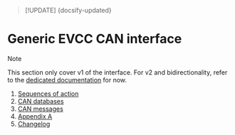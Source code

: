 > [!UPDATE] {docsify-updated}
# Generic EVCC CAN interface

> [!NOTE]
> This section only cover v1 of the interface. For v2 and bidirectionality, refer to the
> [dedicated documentation](charge-controllers/evcc_bidirectional.md) for now.

1. [Sequences of action](charge-controllers/evcc_generic/sequences.md)
1. [CAN databases](charge-controllers/evcc_generic/databases.md)
1. [CAN messages](charge-controllers/evcc_generic/can.md)
1. [Appendix A](charge-controllers/evcc_generic/appendix-a.md)
1. [Changelog](charge-controllers/evcc_generic/changelog.md)
